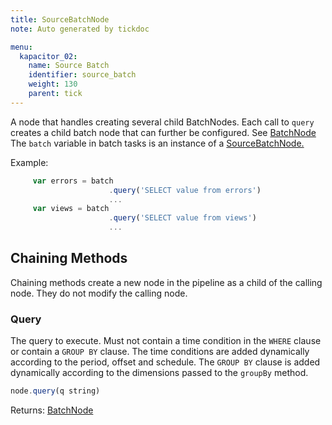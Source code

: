 ```yaml
---
title: SourceBatchNode
note: Auto generated by tickdoc

menu:
  kapacitor_02:
    name: Source Batch
    identifier: source_batch
    weight: 130
    parent: tick
---
```


A node that handles creating several child BatchNodes. 
Each call to `query` creates a child batch node that 
can further be configured. See [BatchNode](/kapacitor/v0.2/tick/batch_node/) 
The `batch` variable in batch tasks is an instance of 
a [SourceBatchNode.](/kapacitor/v0.2/tick/source_batch_node/) 

Example: 


```javascript
     var errors = batch
                      .query('SELECT value from errors')
                      ...
     var views = batch
                      .query('SELECT value from views')
                      ...
```



Chaining Methods
----------------

Chaining methods create a new node in the pipeline as a child of the calling node. They do not modify the calling node.

### Query

The query to execute. Must not contain a time condition 
in the `WHERE` clause or contain a `GROUP BY` clause. 
The time conditions are added dynamically according to the period, offset and schedule. 
The `GROUP BY` clause is added dynamically according to the dimensions 
passed to the `groupBy` method. 


```javascript
node.query(q string)
```

Returns: [BatchNode](/kapacitor/v0.2/tick/batch_node/)

